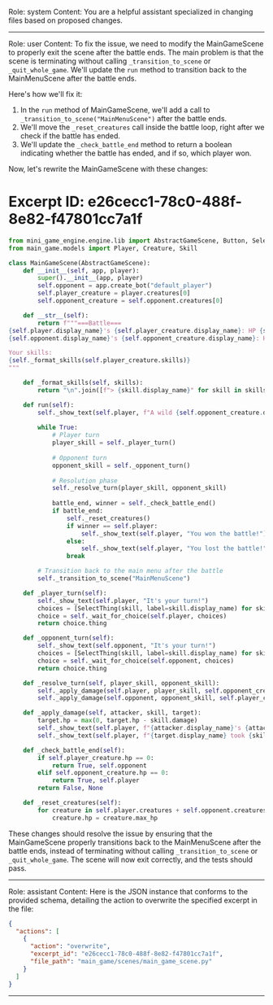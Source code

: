 Role: system
Content: You are a helpful assistant specialized in changing files based on proposed changes.
__________________
Role: user
Content: To fix the issue, we need to modify the MainGameScene to properly exit the scene after the battle ends. The main problem is that the scene is terminating without calling `_transition_to_scene` or `_quit_whole_game`. We'll update the `run` method to transition back to the MainMenuScene after the battle ends.

Here's how we'll fix it:

1. In the `run` method of MainGameScene, we'll add a call to `_transition_to_scene("MainMenuScene")` after the battle ends.
2. We'll move the `_reset_creatures` call inside the battle loop, right after we check if the battle has ended.
3. We'll update the `_check_battle_end` method to return a boolean indicating whether the battle has ended, and if so, which player won.

Now, let's rewrite the MainGameScene with these changes:

# Excerpt ID: e26cecc1-78c0-488f-8e82-f47801cc7a1f
```python main_game/scenes/main_game_scene.py
from mini_game_engine.engine.lib import AbstractGameScene, Button, SelectThing
from main_game.models import Player, Creature, Skill

class MainGameScene(AbstractGameScene):
    def __init__(self, app, player):
        super().__init__(app, player)
        self.opponent = app.create_bot("default_player")
        self.player_creature = player.creatures[0]
        self.opponent_creature = self.opponent.creatures[0]

    def __str__(self):
        return f"""===Battle===
{self.player.display_name}'s {self.player_creature.display_name}: HP {self.player_creature.hp}/{self.player_creature.max_hp}
{self.opponent.display_name}'s {self.opponent_creature.display_name}: HP {self.opponent_creature.hp}/{self.opponent_creature.max_hp}

Your skills:
{self._format_skills(self.player_creature.skills)}
"""

    def _format_skills(self, skills):
        return "\n".join([f"> {skill.display_name}" for skill in skills])

    def run(self):
        self._show_text(self.player, f"A wild {self.opponent_creature.display_name} appeared!")
        
        while True:
            # Player turn
            player_skill = self._player_turn()
            
            # Opponent turn
            opponent_skill = self._opponent_turn()
            
            # Resolution phase
            self._resolve_turn(player_skill, opponent_skill)
            
            battle_end, winner = self._check_battle_end()
            if battle_end:
                self._reset_creatures()
                if winner == self.player:
                    self._show_text(self.player, "You won the battle!")
                else:
                    self._show_text(self.player, "You lost the battle!")
                break

        # Transition back to the main menu after the battle
        self._transition_to_scene("MainMenuScene")

    def _player_turn(self):
        self._show_text(self.player, "It's your turn!")
        choices = [SelectThing(skill, label=skill.display_name) for skill in self.player_creature.skills]
        choice = self._wait_for_choice(self.player, choices)
        return choice.thing

    def _opponent_turn(self):
        self._show_text(self.opponent, "It's your turn!")
        choices = [SelectThing(skill, label=skill.display_name) for skill in self.opponent_creature.skills]
        choice = self._wait_for_choice(self.opponent, choices)
        return choice.thing

    def _resolve_turn(self, player_skill, opponent_skill):
        self._apply_damage(self.player, player_skill, self.opponent_creature)
        self._apply_damage(self.opponent, opponent_skill, self.player_creature)

    def _apply_damage(self, attacker, skill, target):
        target.hp = max(0, target.hp - skill.damage)
        self._show_text(self.player, f"{attacker.display_name}'s {attacker.creatures[0].display_name} used {skill.display_name}!")
        self._show_text(self.player, f"{target.display_name} took {skill.damage} damage!")

    def _check_battle_end(self):
        if self.player_creature.hp == 0:
            return True, self.opponent
        elif self.opponent_creature.hp == 0:
            return True, self.player
        return False, None

    def _reset_creatures(self):
        for creature in self.player.creatures + self.opponent.creatures:
            creature.hp = creature.max_hp
```

These changes should resolve the issue by ensuring that the MainGameScene properly transitions back to the MainMenuScene after the battle ends, instead of terminating without calling `_transition_to_scene` or `_quit_whole_game`. The scene will now exit correctly, and the tests should pass.
__________________
Role: assistant
Content: Here is the JSON instance that conforms to the provided schema, detailing the action to overwrite the specified excerpt in the file:

```json
{
  "actions": [
    {
      "action": "overwrite",
      "excerpt_id": "e26cecc1-78c0-488f-8e82-f47801cc7a1f",
      "file_path": "main_game/scenes/main_game_scene.py"
    }
  ]
}
```
__________________
